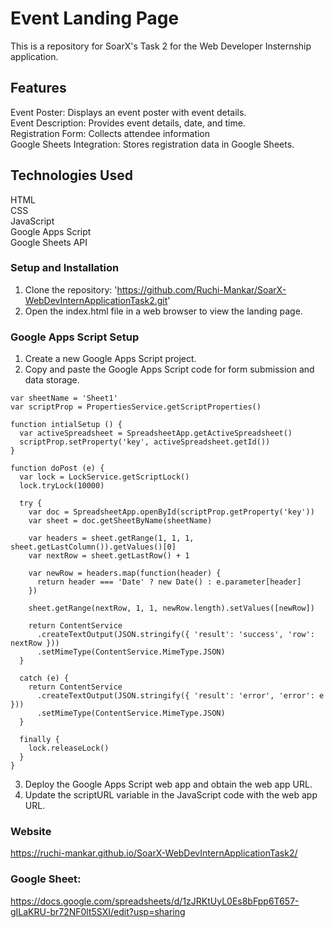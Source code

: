 # Event Landing Page  
This is a repository for SoarX's Task 2 for the Web Developer Insternship application.  
## Features
Event Poster: Displays an event poster with event details.  
Event Description: Provides event details, date, and time.  
Registration Form: Collects attendee information  
Google Sheets Integration: Stores registration data in Google Sheets.  
## Technologies Used  
HTML  
CSS  
JavaScript  
Google Apps Script  
Google Sheets API  
### Setup and Installation  
1. Clone the repository:  'https://github.com/Ruchi-Mankar/SoarX-WebDevInternApplicationTask2.git'  
2. Open the index.html file in a web browser to view the landing page.  
### Google Apps Script Setup  
1. Create a new Google Apps Script project.  
2. Copy and paste the Google Apps Script code for form submission and data storage.  
```   
var sheetName = 'Sheet1'
var scriptProp = PropertiesService.getScriptProperties()

function intialSetup () {
  var activeSpreadsheet = SpreadsheetApp.getActiveSpreadsheet()
  scriptProp.setProperty('key', activeSpreadsheet.getId())
}

function doPost (e) {
  var lock = LockService.getScriptLock()
  lock.tryLock(10000)

  try {
    var doc = SpreadsheetApp.openById(scriptProp.getProperty('key'))
    var sheet = doc.getSheetByName(sheetName)

    var headers = sheet.getRange(1, 1, 1, sheet.getLastColumn()).getValues()[0]
    var nextRow = sheet.getLastRow() + 1

    var newRow = headers.map(function(header) {
      return header === 'Date' ? new Date() : e.parameter[header]
    })

    sheet.getRange(nextRow, 1, 1, newRow.length).setValues([newRow])

    return ContentService
      .createTextOutput(JSON.stringify({ 'result': 'success', 'row': nextRow }))
      .setMimeType(ContentService.MimeType.JSON)
  }

  catch (e) {
    return ContentService
      .createTextOutput(JSON.stringify({ 'result': 'error', 'error': e }))
      .setMimeType(ContentService.MimeType.JSON)
  }

  finally {
    lock.releaseLock()
  }
}
```   
3. Deploy the Google Apps Script web app and obtain the web app URL.  
4. Update the scriptURL variable in the JavaScript code with the web app URL.  
### Website  
https://ruchi-mankar.github.io/SoarX-WebDevInternApplicationTask2/  
### Google Sheet:  
https://docs.google.com/spreadsheets/d/1zJRKtUyL0Es8bFpp6T657-gILaKRU-br72NF0lt5SXI/edit?usp=sharing
